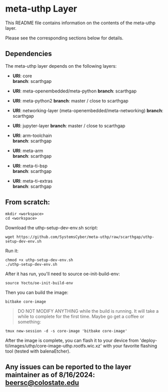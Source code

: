 # meta-uthp Layer

This README file contains information on the contents of the meta-uthp layer.

Please see the corresponding sections below for details.

## Dependencies

The meta-uthp layer depends on the following layers:

- **URI**: core  
  **branch**: scarthgap

- **URI**: meta-openembedded/meta-python 
  **branch**: scarthgap

- **URI**: meta-python2
  **branch**: master / close to scarthgap

- **URI**: networking-layer (meta-openembedded/meta-networking)
  **branch**: scarthgap

- **URI**: jupyter-layer
  **branch**: master / close to scarthgap

- **URI**: arm-toolchain  
  **branch**: scarthgap

- **URI**: meta-arm  
  **branch**: scarthgap

- **URI**: meta-ti-bsp  
  **branch**: scarthgap

- **URI**: meta-ti-extras  
  **branch**: scarthgap

## From scratch:

```shell
mkdir <workspace>
cd <workspace>
```
Download the uthp-setup-dev-env.sh script:
```shell
wget https://github.com/SystemsCyber/meta-uthp/raw/scarthgap/uthp-setup-dev-env.sh
```
Run it:
```shell
chmod +x uthp-setup-dev-env.sh
./uthp-setup-dev-env.sh
```
After it has run, you'll need to source oe-init-build-env:
```shell
source Yocto/oe-init-build-env
```
Then you can build the image:
```shell
bitbake core-image
```
> DO NOT MODIFY ANYTHING while the build is running. It will take a while to complete for the first time. Maybe go get a coffee or something:
```shell
tmux new-session -d -s core-image 'bitbake core-image'
```
After the image is complete, you can flash it to your device from 'deploy-ti/images/uthp/core-image-uthp.rootfs.wic.xz' with your favorite flashing tool (tested with balenaEtcher).

Any issues can be reported to the layer maintainer as of 8/16/2024: beersc@colostate.edu
---

